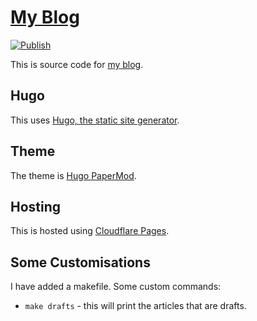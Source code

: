 # [My Blog](https://shivan.xyz)

[![Publish](https://github.com/shivan-s/shivan.xyz/actions/workflows/publish.yml/badge.svg)](https://github.com/shivan-s/shivan.xyz/actions/workflows/publish.yml)

This is source code for [my blog](https://shivan.xyz).

## Hugo

This uses [Hugo, the static site generator](https://gohugo.io).

## Theme

The theme is [Hugo PaperMod](https://github.com/adityatelange/hugo-PaperMod).

## Hosting

This is hosted using [Cloudflare Pages](https://pages.cloudflare.com/).

## Some Customisations

I have added a makefile. Some custom commands:

- `make drafts` - this will print the articles that are drafts.
